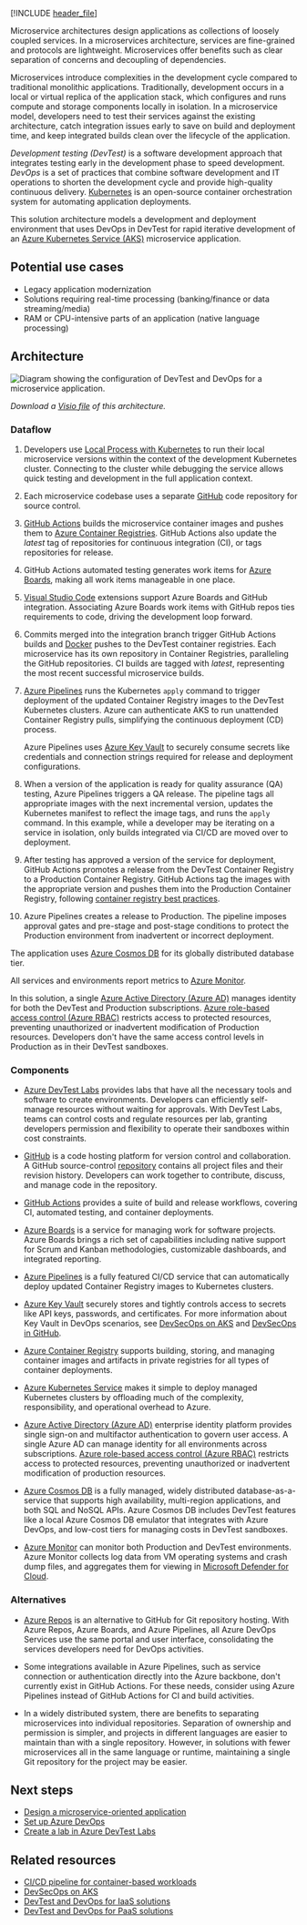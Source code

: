 [!INCLUDE [header_file](../../../includes/sol-idea-header.md)]

Microservice architectures design applications as collections of loosely coupled services. In a microservices architecture, services are fine-grained and protocols are lightweight. Microservices offer benefits such as clear separation of concerns and decoupling of dependencies.

Microservices introduce complexities in the development cycle compared to traditional monolithic applications. Traditionally, development occurs in a local or virtual replica of the application stack, which configures and runs compute and storage components locally in isolation. In a microservice model, developers need to test their services against the existing architecture, catch integration issues early to save on build and deployment time, and keep integrated builds clean over the lifecycle of the application.

*Development testing (DevTest)* is a software development approach that integrates testing early in the development phase to speed development. *DevOps* is a set of practices that combine software development and IT operations to shorten the development cycle and provide high-quality continuous delivery. [Kubernetes](https://kubernetes.io) is an open-source container orchestration system for automating application deployments.

This solution architecture models a development and deployment environment that uses DevOps in DevTest for rapid iterative development of an [Azure Kubernetes Service (AKS)](https://azure.microsoft.com/services/kubernetes-service) microservice application.

## Potential use cases

- Legacy application modernization
- Solutions requiring real-time processing (banking/finance or data streaming/media)
- RAM or CPU-intensive parts of an application (native language processing)

## Architecture

![Diagram showing the configuration of DevTest and DevOps for a microservice application.](../media/dev-test-microservice.svg)

*Download a [Visio file](https://arch-center.azureedge.net/dev-test-microservice.vsdx) of this architecture.*

### Dataflow

1. Developers use [Local Process with Kubernetes](/visualstudio/containers/overview-local-process-kubernetes) to run their local microservice versions within the context of the development Kubernetes cluster. Connecting to the cluster while debugging the service allows quick testing and development in the full application context.

1. Each microservice codebase uses a separate [GitHub](https://azure.microsoft.com/en-us/products/github) code repository for source control.

1. [GitHub Actions](https://docs.github.com/en/actions/creating-actions/creating-a-docker-container-action) builds the microservice container images and pushes them to [Azure Container Registries](/azure/container-registry/container-registry-intro). GitHub Actions also update the *latest* tag of repositories for continuous integration (CI), or tags repositories for release.

1. GitHub Actions automated testing generates work items for [Azure Boards](https://github.com/marketplace/azure-boards), making all work items manageable in one place.

1. [Visual Studio Code](https://code.visualstudio.com) extensions support Azure Boards and GitHub integration. Associating Azure Boards work items with GitHub repos ties requirements to code, driving the development loop forward.

1. Commits merged into the integration branch trigger GitHub Actions builds and [Docker](https://www.docker.com) pushes to the DevTest container registries. Each microservice has its own repository in Container Registries, paralleling the GitHub repositories. CI builds are tagged with *latest*, representing the most recent successful microservice builds.

1. [Azure Pipelines](/azure/devops/pipelines/ecosystems/kubernetes/aks-template) runs the Kubernetes `apply` command to trigger deployment of the updated Container Registry images to the DevTest Kubernetes clusters. Azure can authenticate AKS to run unattended Container Registry pulls, simplifying the continuous deployment (CD) process.

   Azure Pipelines uses [Azure Key Vault](/azure/devops/pipelines/release/azure-key-vault) to securely consume secrets like credentials and connection strings required for release and deployment configurations.

1. When a version of the application is ready for quality assurance (QA) testing, Azure Pipelines triggers a QA release. The pipeline tags all appropriate images with the next incremental version, updates the Kubernetes manifest to reflect the image tags, and runs the `apply` command. In this example, while a developer may be iterating on a service in isolation, only builds integrated via CI/CD are moved over to deployment.

1. After testing has approved a version of the service for deployment, GitHub Actions promotes a release from the DevTest Container Registry to a Production Container Registry. GitHub Actions tag the images with the appropriate version and pushes them into the Production Container Registry, following [container registry best practices](/azure/container-registry/container-registry-best-practices).

1. Azure Pipelines creates a release to Production. The pipeline imposes approval gates and pre-stage and post-stage conditions to protect the Production environment from inadvertent or incorrect deployment.

The application uses [Azure Cosmos DB](https://azure.microsoft.com/services/cosmos-db) for its globally distributed database tier.

All services and environments report metrics to [Azure Monitor](/azure/devtest-labs/security-baseline).

In this solution, a single [Azure Active Directory (Azure AD)](https://azure.microsoft.com/services/active-directory) manages identity for both the DevTest and Production subscriptions. [Azure role-based access control (Azure RBAC)](/azure/role-based-access-control/overview) restricts access to protected resources, preventing unauthorized or inadvertent modification of Production resources. Developers don't have the same access control levels in Production as in their DevTest sandboxes.

### Components

- [Azure DevTest Labs](https://azure.microsoft.com/services/devtest-lab) provides labs that have all the necessary tools and software to create environments. Developers can efficiently self-manage resources without waiting for approvals. With DevTest Labs, teams can control costs and regulate resources per lab, granting developers permission and flexibility to operate their sandboxes within cost constraints.

- [GitHub](https://docs.github.com/github/creating-cloning-and-archiving-repositories/about-repositories) is a code hosting platform for version control and collaboration. A GitHub source-control [repository](https://docs.github.com/github/creating-cloning-and-archiving-repositories/about-repositories) contains all project files and their revision history. Developers can work together to contribute, discuss, and manage code in the repository.

- [GitHub Actions](https://github.com/features/actions) provides a suite of build and release workflows, covering CI, automated testing, and container deployments.

- [Azure Boards](https://azure.microsoft.com/services/devops/boards) is a service for managing work for software projects. Azure Boards brings a rich set of capabilities including native support for Scrum and Kanban methodologies, customizable dashboards, and integrated reporting.

- [Azure Pipelines](https://azure.microsoft.com/services/devops/pipelines) is a fully featured CI/CD service that can automatically deploy updated Container Registry images to Kubernetes clusters.

- [Azure Key Vault](/azure/key-vault/general/basic-concepts) securely stores and tightly controls access to secrets like API keys, passwords, and certificates. For more information about Key Vault in DevOps scenarios, see [DevSecOps on AKS](../../guide/devsecops/devsecops-on-aks.yml) and [DevSecOps in GitHub](devsecops-in-github.yml).

- [Azure Container Registry](/azure/container-registry) supports building, storing, and managing container images and artifacts in private registries for all types of container deployments.

- [Azure Kubernetes Service](/azure/aks/intro-kubernetes) makes it simple to deploy managed Kubernetes clusters by offloading much of the complexity, responsibility, and operational overhead to Azure.

- [Azure Active Directory (Azure AD)](/azure/active-directory/fundamentals/active-directory-whatis) enterprise identity platform provides single sign-on and multifactor authentication to govern user access. A single Azure AD can manage identity for all environments across subscriptions. [Azure role-based access control (Azure RBAC)](/azure/role-based-access-control/overview) restricts access to protected resources, preventing unauthorized or inadvertent modification of production resources.

- [Azure Cosmos DB](/azure/cosmos-db/optimize-dev-test) is a fully managed, widely distributed database-as-a-service that supports high availability, multi-region applications, and both SQL and NoSQL APIs. Azure Cosmos DB includes DevTest features like a local Azure Cosmos DB emulator that integrates with Azure DevOps, and low-cost tiers for managing costs in DevTest sandboxes.

- [Azure Monitor](/azure/devtest-labs/security-baseline) can monitor both Production and DevTest environments. Azure Monitor collects log data from VM operating systems and crash dump files, and aggregates them for viewing in [Microsoft Defender for Cloud](/azure/security-center/security-center-enable-data-collection).

### Alternatives

- [Azure Repos](https://azure.microsoft.com/services/devops/repos) is an alternative to GitHub for Git repository hosting. With Azure Repos, Azure Boards, and Azure Pipelines, all Azure DevOps Services use the same portal and user interface, consolidating the services developers need for DevOps activities.

- Some integrations available in Azure Pipelines, such as service connection or authentication directly into the Azure backbone, don't currently exist in GitHub Actions. For these needs, consider using Azure Pipelines instead of GitHub Actions for CI and build activities.

- In a widely distributed system, there are benefits to separating microservices into individual repositories. Separation of ownership and permission is simpler, and projects in different languages are easier to maintain than with a single repository. However, in solutions with fewer microservices all in the same language or runtime, maintaining a single Git repository for the project may be easier.

## Next steps

- [Design a microservice-oriented application](/dotnet/architecture/microservices/multi-container-microservice-net-applications/microservice-application-design)
- [Set up Azure DevOps](/azure/devops/get-started)
- [Create a lab in Azure DevTest Labs](/azure/lab-services/tutorial-create-custom-lab)

## Related resources

- [CI/CD pipeline for container-based workloads](../../guide/aks/aks-cicd-github-actions-and-gitops.yml)
- [DevSecOps on AKS](../../guide/devsecops/devsecops-on-aks.yml)
- [DevTest and DevOps for IaaS solutions](dev-test-iaas.yml)
- [DevTest and DevOps for PaaS solutions](dev-test-paas.yml)
